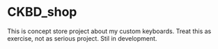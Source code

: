 # CKBD_shop
This is concept store project about my custom keyboards. Treat this as exercise, not as serious project.
Stil in development.
